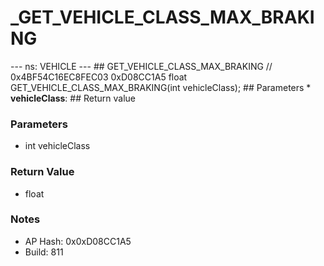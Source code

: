 # _GET_VEHICLE_CLASS_MAX_BRAKING

--- ns: VEHICLE --- ## GET_VEHICLE_CLASS_MAX_BRAKING  // 0x4BF54C16EC8FEC03 0xD08CC1A5 float GET_VEHICLE_CLASS_MAX_BRAKING(int vehicleClass);   ## Parameters * **vehicleClass**:  ## Return value

### Parameters
* int vehicleClass

### Return Value
* float

### Notes
* AP Hash: 0x0xD08CC1A5
* Build: 811

